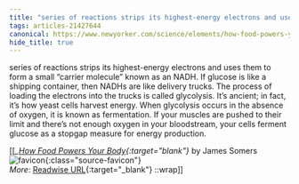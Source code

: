 ```yaml
---
title: "series of reactions strips its highest-energy electrons and uses them ..."
tags: articles-21427644
canonical: https://www.newyorker.com/science/elements/how-food-powers-your-body-metabolism-calories
hide_title: true
---
```


series of reactions strips its highest-energy electrons and uses them to form a small “carrier molecule” known as an NADH. If glucose is like a shipping container, then NADHs are like delivery trucks. The process of loading the electrons into the trucks is called glycolysis. It’s ancient; in fact, it’s how yeast cells harvest energy. When glycolysis occurs in the absence of oxygen, it is known as fermentation. If your muscles are pushed to their limit and there’s not enough oxygen in your bloodstream, your cells ferment glucose as a stopgap measure for energy production.


[[<cite>_[How Food Powers Your Body](https://www.newyorker.com/science/elements/how-food-powers-your-body-metabolism-calories){:target="_blank"}_</cite> by James Somers ![favicon](https://s2.googleusercontent.com/s2/favicons?domain=www.newyorker.com){:class="source-favicon"}<br>
_More_: [Readwise URL](https://readwise.io/open/425979196){:target="_blank"}
::wrap]]